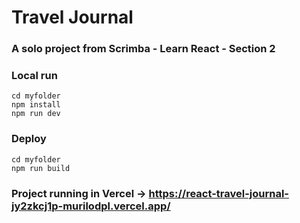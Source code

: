 # Travel Journal

### A solo project from Scrimba - Learn React - Section 2

### Local run
``` 
cd myfolder
npm install
npm run dev
```

### Deploy
``` 
cd myfolder
npm run build
```

### Project running in Vercel -> https://react-travel-journal-jy2zkcj1p-murilodpl.vercel.app/
